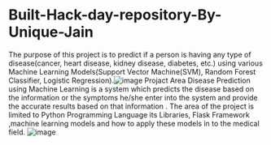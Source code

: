 # Built-Hack-day-repository-By-Unique-Jain
The purpose of this project is to predict if a person is having any type of disease(cancer, heart disease, kidney disease, diabetes, etc.) using various Machine Learning Models(Support Vector Machine(SVM), Random Forest Classifier, Logistic Regression).![image](https://user-images.githubusercontent.com/97467908/149100390-831920ae-6dd3-4fff-818e-ed1122c4bb74.png)
Projact Area 
Disease Prediction using Machine Learning is a system which predicts the disease based on the information or the symptoms he/she enter into the system and provide the accurate results based on that information
.
The area of the project is limited to Python Programming Language  its Libraries, Flask Framework ,machine learning models and how to apply these models in to the medical field.
![image](https://user-images.githubusercontent.com/97467908/149101105-9db8666a-44a6-4992-a5db-f4496afc487f.png)

